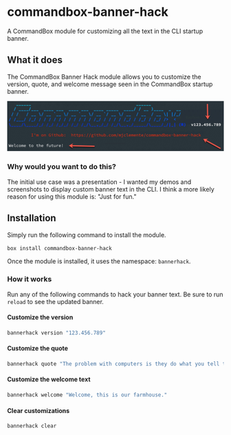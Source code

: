 # commandbox-banner-hack

A CommandBox module for customizing all the text in the CLI startup banner.

## What it does

The CommandBox Banner Hack module allows you to customize the version, quote, and welcome message seen in the CommandBox startup banner.

<img src="https://github.com/mjclemente/commandbox-banner-hack/raw/master/assets/screenshot.jpg" alt="CommandBox Banner Hack screenshot" title="CommandBox Banner Hack screenshot" style="max-width:100%;">

### Why would you want to do this?

The initial use case was a presentation - I wanted my demos and screenshots to display custom banner text in the CLI. I think a more likely reason for using this module is: "Just for fun."

## Installation

Simply run the following command to install the module.

```bash
box install commandbox-banner-hack
```

Once the module is installed, it uses the namespace: `bannerhack`.

### How it works

Run any of the following commands to hack your banner text. Be sure to run `reload` to see the updated banner.

#### Customize the version

```bash
bannerhack version "123.456.789"
```

#### Customize the quote

```bash
bannerhack quote "The problem with computers is they do what you tell them."
```

#### Customize the welcome text

```bash
bannerhack welcome "Welcome, this is our farmhouse."
```

#### Clear customizations

```bash
bannerhack clear
```
